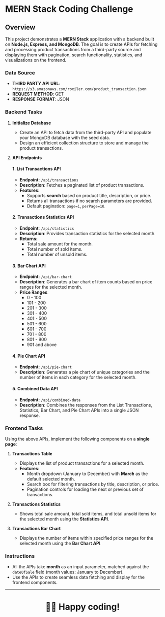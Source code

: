 
# MERN Stack Coding Challenge

## Overview

This project demonstrates a **MERN Stack** application with a backend built on **Node.js, Express, and MongoDB**. The goal is to create APIs for fetching and processing product transactions from a third-party source and displaying them with pagination, search functionality, statistics, and visualizations on the frontend.

### Data Source

- **THIRD PARTY API URL**: `https://s3.amazonaws.com/roxiler.com/product_transaction.json`
- **REQUEST METHOD**: GET
- **RESPONSE FORMAT**: JSON

### Backend Tasks

1. **Initialize Database**
   - Create an API to fetch data from the third-party API and populate your MongoDB database with the seed data.
   - Design an efficient collection structure to store and manage the product transactions.

2. **API Endpoints**

   #### 1. List Transactions API
   - **Endpoint**: `/api/transactions`
   - **Description**: Fetches a paginated list of product transactions.
   - **Features**:
     - Supports **search** based on product title, description, or price.
     - Returns all transactions if no search parameters are provided.
     - Default pagination: `page=1`, `perPage=10`.

   #### 2. Transactions Statistics API
   - **Endpoint**: `/api/statistics`
   - **Description**: Provides transaction statistics for the selected month.
   - **Returns**:
     - Total sale amount for the month.
     - Total number of sold items.
     - Total number of unsold items.

   #### 3. Bar Chart API
   - **Endpoint**: `/api/bar-chart`
   - **Description**: Generates a bar chart of item counts based on price ranges for the selected month.
   - **Price Ranges**:
     - 0 - 100
     - 101 - 200
     - 201 - 300
     - 301 - 400
     - 401 - 500
     - 501 - 600
     - 601 - 700
     - 701 - 800
     - 801 - 900
     - 901 and above

   #### 4. Pie Chart API
   - **Endpoint**: `/api/pie-chart`
   - **Description**: Generates a pie chart of unique categories and the number of items in each category for the selected month.

   #### 5. Combined Data API
   - **Endpoint**: `/api/combined-data`
   - **Description**: Combines the responses from the List Transactions, Statistics, Bar Chart, and Pie Chart APIs into a single JSON response.

### Frontend Tasks

Using the above APIs, implement the following components on a **single page**:

1. **Transactions Table**  
   - Displays the list of product transactions for a selected month.
   - **Features**:
     - Month dropdown (January to December) with **March** as the default selected month.
     - Search box for filtering transactions by title, description, or price.
     - Pagination controls for loading the next or previous set of transactions.

2. **Transactions Statistics**  
   - Shows total sale amount, total sold items, and total unsold items for the selected month using the **Statistics API**.

3. **Transactions Bar Chart**  
   - Displays the number of items within specified price ranges for the selected month using the **Bar Chart API**.

### Instructions

- All the APIs take **month** as an input parameter, matched against the `dateOfSale` field (month values: January to December).
- Use the APIs to create seamless data fetching and display for the frontend components.


---

<div align="center">
<h1>🧑‍💻 Happy coding!</h1>
</div>
